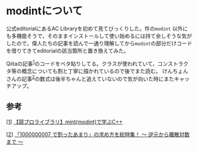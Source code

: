 # modintについて

公式editorialにあるAC Libraryを初めて見てびっくりした。件の`modint` 以外にも多機能そうで，そのままインストールして使い始めるには持て余しそうな気がしたので，偉人たちの記事を読んで一通り理解してから`modint`の部分だけコードを借りてきてeditorialの該当箇所と置き換えてみた。

Qiitaの記事<sup>[1]</sup>のコードをベタ貼りしてる。クラスが使われていて，コンストラクタ等の概念についても割と丁寧に描かれているので後でまた読む。
けんちょんさんの記事<sup>[2]</sup>の数式は後半ちゃんと追えていないので気が向いた時にまたキャッチアップ。

## 参考

[1]:[https://qiita.com/uesho/items/1ee5c3e665c72c035880]
[2]:[https://qiita.com/drken/items/3b4fdf0a78e7a138cd9a]

[[1]] [【競プロライブラリ】mint(modint)で学ぶC++][1]

[[2]] [「1000000007 で割ったあまり」の求め方を総特集！ 〜 逆元から離散対数まで 〜][2]
